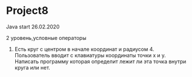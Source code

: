 # Project8
Java start 26.02.2020



2 уровень,условные операторы
1) Есть круг с центром в начале координат и радиусом 4. Пользователь
вводит с клавиатуры координаты точки x и y. Написать программу которая
определит лежит ли эта точка внутри круга или нет.
